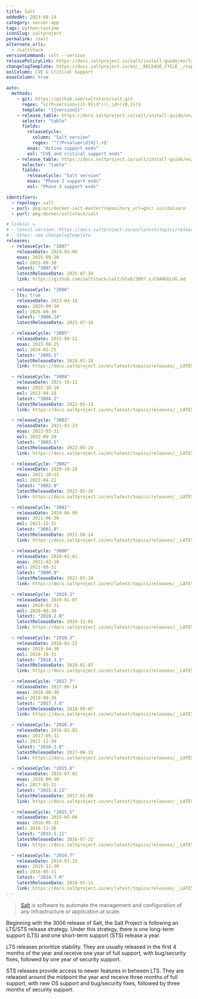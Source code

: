 ```yaml
---
title: Salt
addedAt: 2023-08-14
category: server-app
tags: python-runtime
iconSlug: saltproject
permalink: /salt
alternate_urls:
  - /saltstack
versionCommand: salt --version
releasePolicyLink: https://docs.saltproject.io/salt/install-guide/en/latest/topics/salt-version-support-lifecycle.html
changelogTemplate: https://docs.saltproject.io/en/__RELEASE_CYCLE__/topics/releases/__LATEST__.html
eolColumn: CVE & Critical Support
eoasColumn: true

auto:
  methods:
    - git: https://github.com/saltstack/salt.git
      regex: ^v(?P<version>([1-9]\d*)(\.\d+){0,3})$
      template: "{{version}}"
    - release_table: https://docs.saltproject.io/salt/install-guide/en/latest/topics/salt-version-support-lifecycle.html#1
      selector: "table"
      fields:
        releaseCycle:
          column: "Salt version"
          regex: '^(?P<value>\d{4}).+$'
        eoas: "Active support ends"
        eol: "CVE and critical support ends"
    - release_table: https://docs.saltproject.io/salt/install-guide/en/latest/topics/salt-version-support-lifecycle.html#2
      selector: "table"
      fields:
        releaseCycle: "Salt version"
        eoas: "Phase 2 support ends"
        eol: "Phase 3 support ends"

identifiers:
  - repology: salt
  - purl: pkg:oci/docker-salt-master?repository_url=ghcr.io/cdalvaro
  - purl: pkg:docker/saltstack/salt

# link(x) =
# - latest version: https://docs.saltproject.io/en/latest/topics/releases/__LATEST__.html
# - other: see changelogTemplate
releases:
  - releaseCycle: "3007"
    releaseDate: 2024-03-06
    eoas: 2025-09-30
    eol: 2025-09-30
    latest: "3007.6"
    latestReleaseDate: 2025-07-10
    link: https://github.com/saltstack/salt/blob/3007.x/CHANGELOG.md

  - releaseCycle: "3006"
    lts: true
    releaseDate: 2023-04-18
    eoas: 2025-09-30
    eol: 2026-09-30
    latest: "3006.14"
    latestReleaseDate: 2025-07-10

  - releaseCycle: "3005"
    releaseDate: 2022-08-22
    eoas: 2023-08-25
    eol: 2024-02-25
    latest: "3005.5"
    latestReleaseDate: 2024-01-24
    link: https://docs.saltproject.io/en/latest/topics/releases/__LATEST__.html

  - releaseCycle: "3004"
    releaseDate: 2021-10-12
    eoas: 2022-10-18
    eol: 2023-04-18
    latest: "3004.2"
    latestReleaseDate: 2022-05-13
    link: https://docs.saltproject.io/en/latest/topics/releases/__LATEST__.html

  - releaseCycle: "3003"
    releaseDate: 2021-03-23
    eoas: 2022-03-31
    eol: 2022-09-30
    latest: "3003.5"
    latestReleaseDate: 2022-05-24
    link: https://docs.saltproject.io/en/latest/topics/releases/__LATEST__.html

  - releaseCycle: "3002"
    releaseDate: 2020-10-20
    eoas: 2021-10-21
    eol: 2022-04-21
    latest: "3002.9"
    latestReleaseDate: 2022-05-26
    link: https://docs.saltproject.io/en/latest/topics/releases/__LATEST__.html

  - releaseCycle: "3001"
    releaseDate: 2020-06-09
    eoas: 2021-06-30
    eol: 2021-12-31
    latest: "3001.8"
    latestReleaseDate: 2021-08-24
    link: https://docs.saltproject.io/en/latest/topics/releases/__LATEST__.html

  - releaseCycle: "3000"
    releaseDate: 2020-02-01
    eoas: 2021-02-28
    eol: 2021-08-31
    latest: "3000.9"
    latestReleaseDate: 2021-03-10
    link: https://docs.saltproject.io/en/latest/topics/releases/__LATEST__.html

  - releaseCycle: "2019.2"
    releaseDate: 2019-01-07
    eoas: 2020-03-31
    eol: 2020-09-30
    latest: "2019.2.8"
    latestReleaseDate: 2020-12-01
    link: https://docs.saltproject.io/en/latest/topics/releases/__LATEST__.html

  - releaseCycle: "2018.3"
    releaseDate: 2018-02-22
    eoas: 2019-04-30
    eol: 2019-10-31
    latest: "2018.3.5"
    latestReleaseDate: 2020-01-07
    link: https://docs.saltproject.io/en/latest/topics/releases/__LATEST__.html

  - releaseCycle: "2017.7"
    releaseDate: 2017-06-14
    eoas: 2018-06-30
    eol: 2019-08-30
    latest: "2017.7.8"
    latestReleaseDate: 2018-09-07
    link: https://docs.saltproject.io/en/latest/topics/releases/__LATEST__.html

  - releaseCycle: "2016.3"
    releaseDate: 2016-02-02
    eoas: 2017-05-31
    eol: 2017-11-30
    latest: "2016.3.8"
    latestReleaseDate: 2017-08-31
    link: https://docs.saltproject.io/en/latest/topics/releases/__LATEST__.html

  - releaseCycle: "2015.8"
    releaseDate: 2015-07-02
    eoas: 2016-09-30
    eol: 2017-03-31
    latest: "2015.8.13"
    latestReleaseDate: 2017-01-09
    link: https://docs.saltproject.io/en/latest/topics/releases/__LATEST__.html

  - releaseCycle: "2015.5"
    releaseDate: 2015-05-06
    eoas: 2016-05-31
    eol: 2016-11-30
    latest: "2015.5.11"
    latestReleaseDate: 2016-07-22
    link: https://docs.saltproject.io/en/latest/topics/releases/__LATEST__.html

  - releaseCycle: "2014.7"
    releaseDate: 2014-07-15
    eoas: 2015-11-30
    eol: 2016-05-31
    latest: "2014.7.9"
    latestReleaseDate: 2016-03-11
    link: https://docs.saltproject.io/en/latest/topics/releases/__LATEST__.html
---
```


> [Salt](https://saltproject.io/index.html) is software to automate the management and configuration
> of any infrastructure or application at scale.

Beginning with the 3006 release of Salt, the Salt Project is following an LTS/STS release strategy.
Under this strategy, there is one long-term support (LTS) and one short-term support (STS) release a
year.

LTS releases prioritize stability. They are usually released in the first 4 months of the year and receive
one year of full support, with bug/security fixes, followed by one year of security support.

STS releases provide access to newer features in between LTS. They are released around the midpoint
the year and receive three months of full support, with new OS support and bug/security fixes,
followed by three months of security support.
